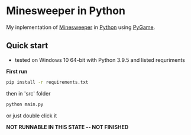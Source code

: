 # Minesweeper in Python
My inplementation of [Minesweeper](https://en.wikipedia.org/wiki/Minesweeper_(video_game)) in [Python](https://www.python.org/) using [PyGame](https://www.pygame.org/news).

## Quick start
- tested on Windows 10 64-bit with Python 3.9.5 and listed requriments

**First run**
```bash
pip install -r requirements.txt
```
 then in 'src' folder

```bash
python main.py
```
 or just double click it

 **NOT RUNNABLE IN THIS STATE -- NOT FINISHED**